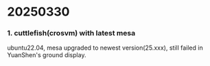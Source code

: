 # 20250330
### 1. cuttlefish(crosvm) with latest mesa
ubuntu22.04, mesa upgraded to newest version(25.xxx), still failed in YuanShen's ground display.   
